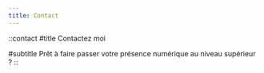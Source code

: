```yaml
---
title: Contact
---
```


::contact
#title
Contactez moi

#subtitle
Prêt à faire passer votre présence numérique au niveau supérieur ?
::
